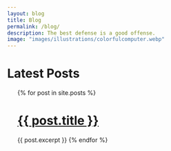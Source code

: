 ```yaml
---
layout: blog
title: Blog
permalink: /blog/
description: The best defense is a good offense.
image: "images/illustrations/colorfulcomputer.webp"
---
```



<h1>Latest Posts</h1>

<ul>
  {% for post in site.posts %}
      <h1><a href="{{ post.url }}">{{ post.title }}</a></h1>
      {{ post.excerpt }}
  {% endfor %}
</ul>


